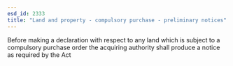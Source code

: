 ```yaml
---
esd_id: 2333
title: "Land and property - compulsory purchase - preliminary notices"
---
```


Before making a declaration with respect to any land which is subject to a compulsory purchase order the acquiring authority shall produce a notice as required by the Act

